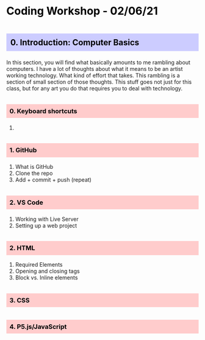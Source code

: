 <style>
  img {
    margin-top: 1em;
    max-width: 700px;
  }

  img + em {
    display: inline-block;
    font-size: .9rem;
    font-weight: 600;
    margin-bottom: 2em;
  }

  h1, h2, h3, h4, h5, h6 {
    color: black;
    margin-top: 2em;
    margin-bottom: 1em;
  }

  h2 {
    background: #ccf;
    padding: .5em;
  }

  h3 {
    background: #fcc;
    padding: .5em;
  }

  h4 {
    background: #cfc;
    padding: .25em;
  }

  h5 {
    background: #ffc;
    padding: .25em;
  }
</style>

# Coding Workshop - 02/06/21

## 0. Introduction: Computer Basics

In this section, you will find what basically amounts to me rambling about computers. I have a lot of thoughts about what it means to be an artist working technology. What kind of effort that takes. This rambling is a section of small section of those thoughts. This stuff goes not just for this class, but for any art you do that requires you to deal with technology.

### 0. Keyboard shortcuts
1. 

### 1. GitHub
1. What is GitHub
2. Clone the repo
3. Add + commit + push (repeat)


### 2. VS Code
1. Working with Live Server
2. Setting up a web project


### 2. HTML
1. Required Elements
2. Opening and closing tags
3. Block vs. Inline elements


### 3. CSS
### 4. P5.js/JavaScript

